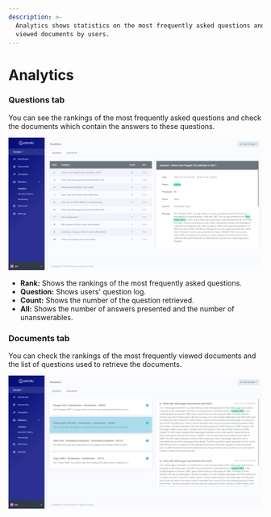 ```yaml
---
description: >-
  Analytics shows statistics on the most frequently asked questions and the most
  viewed documents by users.
---
```


# Analytics

### Questions tab

You can see the rankings of the most frequently asked questions and check the documents which contain the answers to these questions.

![Analytics\_Questions tab](../../.gitbook/assets/image%20%2813%29.png)

* **Rank:** Shows the rankings of the most frequently asked questions.
* **Question:** Shows users' question log.
* **Count:** Shows the number of the question retrieved.
* **All:** Shows the number of answers presented and the number of unanswerables.

### Documents tab

You can check the rankings of the most frequently viewed documents and the list of questions used to retrieve the documents.

![Analytics\_Documents tab](../../.gitbook/assets/image%20%2864%29.png)

